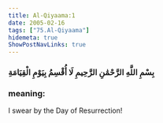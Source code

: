 ```yaml
---
title: Al-Qiyaama:1
date: 2005-02-16
tags: ["75.Al-Qiyaama"]
hidemeta: true 
ShowPostNavLinks: true 
---
```

### بِسْمِ اللَّهِ الرَّحْمَٰنِ الرَّحِيمِ لَا أُقْسِمُ بِيَوْمِ الْقِيَامَةِ
### meaning: 
I swear by the Day of Resurrection!
